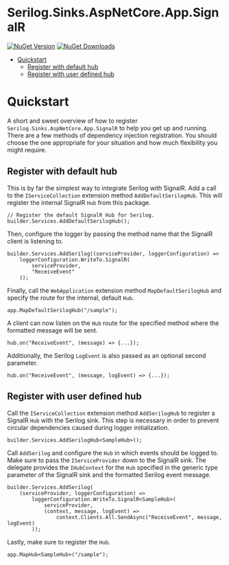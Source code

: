 
# Serilog.Sinks.AspNetCore.App.SignalR

[![NuGet Version](https://img.shields.io/nuget/v/Serilog.Sinks.AspNetCore.App.SignalR.svg)](https://www.nuget.org/packages/Serilog.Sinks.AspNetCore.App.SignalR/) [![NuGet Downloads](https://img.shields.io/nuget/dt/Serilog.Sinks.AspNetCore.App.SignalR.svg)](https://www.nuget.org/packages/Serilog.Sinks.AspNetCore.App.SignalR/) 

- [Quickstart](#quickstart)
    * [Register with default hub](#register-with-default-hub)
    * [Register with user defined hub](#register-with-user-defined-hub)

# Quickstart

A short and sweet overview of how to register `Serilog.Sinks.AspNetCore.App.SignalR` to help you get up and running. There are a few methods of dependency injection registration. You should choose the one appropriate for your situation and how much flexibility you might require.

## Register with default hub

This is by far the simplest way to integrate Serilog with SignalR. Add a call to the `IServiceCollection` extension method `AddDefaultSerilogHub`. This will register the internal SignalR `Hub` from this package.

    // Register the default SignalR Hub for Serilog.
    builder.Services.AddDefaultSerilogHub();

Then, configure the logger by passing the method name that the SignalR client is listening to.

    builder.Services.AddSerilog((serviceProvider, loggerConfiguration) => 
        loggerConfiguration.WriteTo.SignalR(
            serviceProvider, 
            "ReceiveEvent"
        ));

Finally, call the `WebApplication` extension method `MapDefaultSerilogHub` and specify the route for the internal, default `Hub`.

    app.MapDefaultSerilogHub("/sample");

A client can now listen on the `Hub` route for the specified method where the formatted message will be sent.

    hub.on("ReceiveEvent", (message) => {...});

Additionally, the Serilog `LogEvent` is also passed as an optional second parameter.

    hub.on("ReceiveEvent", (message, logEvent) => {...});

## Register with user defined hub

Call the `IServiceCollection` extension method `AddSerilogHub` to register a SignalR `Hub` with the Serilog sink. This step is necessary in order to prevent circular dependencies caused during logger initialization.

    builder.Services.AddSerilogHub<SampleHub>();

Call `AddSerilog` and configure the `Hub` in which events should be logged to. Make sure to pass the `IServiceProvider` down to the SignalR sink. The delegate provides the `IHubContext` for the `Hub` specified in the generic type parameter of the SignalR sink and the formatted Serilog event message.

    builder.Services.AddSerilog(
        (serviceProvider, loggerConfiguration) => 
            loggerConfiguration.WriteTo.SignalR<SampleHub>(
                serviceProvider, 
                (context, message, logEvent) => 
                    context.Clients.All.SendAsync("ReceiveEvent", message, logEvent)
            ));

Lastly, make sure to register the `Hub`.

    app.MapHub<SampleHub>("/sample");
